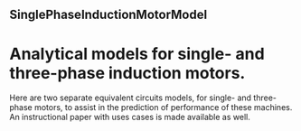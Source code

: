 ## SinglePhaseInductionMotorModel
# Analytical models for single- and three-phase induction motors.
Here are two separate equivalent circuits models, for single- and three-phase motors, to assist in the prediction of performance of these machines.
An instructional paper with uses cases is made available as well.
